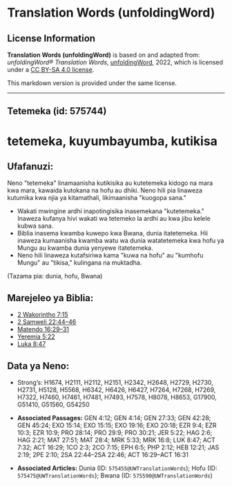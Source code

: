# Translation Words (unfoldingWord)

## License Information

**Translation Words (unfoldingWord)** is based on and adapted from: _unfoldingWord® Translation Words_, [unfoldingWord](https://unfoldingword.org/utw), 2022, which is licensed under a [CC BY-SA 4.0 license](https://creativecommons.org/licenses/by-sa/4.0/legalcode.en).

This markdown version is provided under the same license.



--------------------------------

## Tetemeka (id: 575744)

tetemeka, kuyumbayumba, kutikisa
================================

Ufafanuzi:
----------

Neno "tetemeka" linamaanisha kutikisika au kutetemeka kidogo na mara kwa mara, kawaida kutokana na hofu au dhiki. Neno hili pia linaweza kutumika kwa njia ya kitamathali, likimaanisha "kuogopa sana."

* Wakati mwingine ardhi inapotingisika inasemekana "kutetemeka." Inaweza kufanya hivi wakati wa tetemeko la ardhi au kwa jibu kelele kubwa sana.
* Biblia inasema kwamba kuwepo kwa Bwana, dunia itatetemeka. Hii inaweza kumaanisha kwamba watu wa dunia watatetemeka kwa hofu ya Mungu au kwamba dunia yenyewe itatetemeka.
* Neno hili linaweza kutafsiriwa kama "kuwa na hofu" au "kumhofu Mungu" au "tikisa," kulingana na muktadha.

(Tazama pia: dunia, hofu, Bwana)

Marejeleo ya Biblia:
--------------------

* [2 Wakorintho 7:15](https://ref.ly/2Cor7:15)
* [2 Samweli 22:44–46](https://ref.ly/2Sam22:44-2Sam22:46)
* [Matendo 16:29–31](https://ref.ly/Acts16:29-Acts16:31)
* [Yeremia 5:22](https://ref.ly/Jer5:22)
* [Luka 8:47](https://ref.ly/Luke8:47)

Data ya Neno:
-------------

* Strong’s: H1674, H2111, H2112, H2151, H2342, H2648, H2729, H2730, H2731, H5128, H5568, H6342, H6426, H6427, H7264, H7268, H7269, H7322, H7460, H7461, H7481, H7493, H7578, H8078, H8653, G17900, G51410, G51560, G54250

* **Associated Passages:** GEN 4:12; GEN 4:14; GEN 27:33; GEN 42:28; GEN 45:24; EXO 15:14; EXO 15:15; EXO 19:16; EXO 20:18; EZR 9:4; EZR 10:3; EZR 10:9; PRO 28:14; PRO 29:9; PRO 30:21; JER 5:22; HAG 2:6; HAG 2:21; MAT 27:51; MAT 28:4; MRK 5:33; MRK 16:8; LUK 8:47; ACT 7:32; ACT 16:29; 1CO 2:3; 2CO 7:15; EPH 6:5; PHP 2:12; HEB 12:21; JAS 2:19; 2PE 2:10; 2SA 22:44–2SA 22:46; ACT 16:29–ACT 16:31
* **Associated Articles:** Dunia (ID: `575455@UWTranslationWords`); Hofu (ID: `575475@UWTranslationWords`); Bwana (ID: `575590@UWTranslationWords`)

